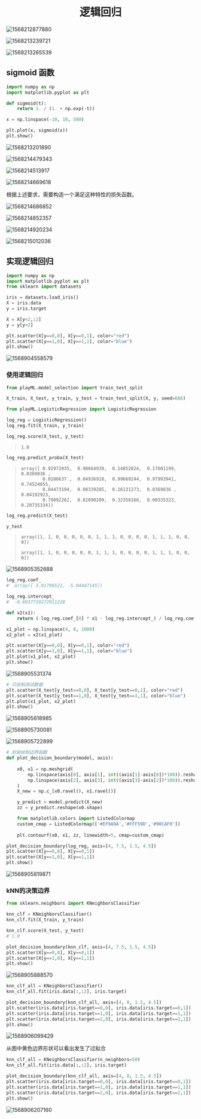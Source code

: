 # <center>逻辑回归</center>



![1568212877880](E:\MardkDown-Books\机器学习\逻辑回归\逻辑回归.assets\1568212877880.png)



![1568213239721](E:\MardkDown-Books\机器学习\逻辑回归\逻辑回归.assets\1568213239721.png)

![1568213265539](E:\MardkDown-Books\机器学习\逻辑回归\逻辑回归.assets\1568213265539.png)





## sigmoid 函数



```python
import numpy as np
import matplotlib.pyplot as plt

def sigmoid(t):
    return 1. / (1. + np.exp(-t))

x = np.linspace(-10, 10, 500)

plt.plot(x, sigmoid(x))
plt.show()
```

![1568213201890](E:\MardkDown-Books\机器学习\逻辑回归\逻辑回归.assets\1568213201890.png)







![1568214479343](E:\MardkDown-Books\机器学习\逻辑回归\逻辑回归.assets\1568214479343.png)



![1568214513917](E:\MardkDown-Books\机器学习\逻辑回归\逻辑回归.assets\1568214513917.png)





![1568214669618](E:\MardkDown-Books\机器学习\逻辑回归\逻辑回归.assets\1568214669618.png)

根据上述要求，需要构造一个满足这种特性的损失函数。



![1568214686852](E:\MardkDown-Books\机器学习\逻辑回归\逻辑回归.assets\1568214686852.png)



![1568214852357](E:\MardkDown-Books\机器学习\逻辑回归\逻辑回归.assets\1568214852357.png)



![1568214920234](E:\MardkDown-Books\机器学习\逻辑回归\逻辑回归.assets\1568214920234.png)



![1568215012036](E:\MardkDown-Books\机器学习\逻辑回归\逻辑回归.assets\1568215012036.png)





## 实现逻辑回归

```python
import numpy as np
import matplotlib.pyplot as plt
from sklearn import datasets

iris = datasets.load_iris()
X = iris.data
y = iris.target

X = X[y<2,:2]
y = y[y<2]

plt.scatter(X[y==0,0], X[y==0,1], color="red")
plt.scatter(X[y==1,0], X[y==1,1], color="blue")
plt.show()
```

![1568904558579](E:\MardkDown-Books\机器学习\逻辑回归\逻辑回归.assets\1568904558579.png)



### 使用逻辑回归

```python
from playML.model_selection import train_test_split

X_train, X_test, y_train, y_test = train_test_split(X, y, seed=666)

from playML.LogisticRegression import LogisticRegression

log_reg = LogisticRegression()
log_reg.fit(X_train, y_train)

log_reg.score(X_test, y_test)
```

> ```
> 1.0
> ```

```python
log_reg.predict_proba(X_test)
```

> ```
> array([ 0.92972035,  0.98664939,  0.14852024,  0.17601199,  0.0369836 ,
>         0.0186637 ,  0.04936918,  0.99669244,  0.97993941,  0.74524655,
>         0.04473194,  0.00339285,  0.26131273,  0.0369836 ,  0.84192923,
>         0.79892262,  0.82890209,  0.32358166,  0.06535323,  0.20735334])
> ```

```python
log_reg.predict(X_test)

y_test
```

> ```
> array([1, 1, 0, 0, 0, 0, 0, 1, 1, 1, 0, 0, 0, 0, 1, 1, 1, 0, 0, 0])
> 
> array([1, 1, 0, 0, 0, 0, 0, 1, 1, 1, 0, 0, 0, 0, 1, 1, 1, 0, 0, 0])
> ```



![1568905352688](E:\MardkDown-Books\机器学习\逻辑回归\逻辑回归.assets\1568905352688.png)

 

```python
log_reg.coef_
#  array([ 3.01796521, -5.04447145])

log_reg.intercept_
#  -0.6937719272911228
```

```python
def x2(x1):
    return (-log_reg.coef_[0] * x1 - log_reg.intercept_) / log_reg.coef_[1]

x1_plot = np.linspace(4, 8, 1000)
x2_plot = x2(x1_plot)

plt.scatter(X[y==0,0], X[y==0,1], color="red")
plt.scatter(X[y==1,0], X[y==1,1], color="blue")
plt.plot(x1_plot, x2_plot)
plt.show()
```

![1568905531374](E:\MardkDown-Books\机器学习\逻辑回归\逻辑回归.assets\1568905531374.png)

```python
# 只绘制测试数据
plt.scatter(X_test[y_test==0,0], X_test[y_test==0,1], color="red")
plt.scatter(X_test[y_test==1,0], X_test[y_test==1,1], color="blue")
plt.plot(x1_plot, x2_plot)
plt.show()
```

![1568905618985](E:\MardkDown-Books\机器学习\逻辑回归\逻辑回归.assets\1568905618985.png)





![1568905730081](E:\MardkDown-Books\机器学习\逻辑回归\逻辑回归.assets\1568905730081.png)

![1568905722899](E:\MardkDown-Books\机器学习\逻辑回归\逻辑回归.assets\1568905722899.png)



```python
# 封装绘制边界函数
def plot_decision_boundary(model, axis):
    
    x0, x1 = np.meshgrid(
        np.linspace(axis[0], axis[1], int((axis[1]-axis[0])*100)).reshape(-1, 1),
        np.linspace(axis[2], axis[3], int((axis[3]-axis[2])*100)).reshape(-1, 1),
    )
    X_new = np.c_[x0.ravel(), x1.ravel()]

    y_predict = model.predict(X_new)
    zz = y_predict.reshape(x0.shape)

    from matplotlib.colors import ListedColormap
    custom_cmap = ListedColormap(['#EF9A9A','#FFF59D','#90CAF9'])
    
    plt.contourf(x0, x1, zz, linewidth=5, cmap=custom_cmap)
```

```Python
plot_decision_boundary(log_reg, axis=[4, 7.5, 1.5, 4.5])
plt.scatter(X[y==0,0], X[y==0,1])
plt.scatter(X[y==1,0], X[y==1,1])
plt.show()
```

![1568905819871](E:\MardkDown-Books\机器学习\逻辑回归\逻辑回归.assets\1568905819871.png)



### kNN的决策边界

```python
from sklearn.neighbors import KNeighborsClassifier

knn_clf = KNeighborsClassifier()
knn_clf.fit(X_train, y_train)

knn_clf.score(X_test, y_test)
# 1.0
```

```python
plot_decision_boundary(knn_clf, axis=[4, 7.5, 1.5, 4.5])
plt.scatter(X[y==0,0], X[y==0,1])
plt.scatter(X[y==1,0], X[y==1,1])
plt.show()
```

![1568905888570](E:\MardkDown-Books\机器学习\逻辑回归\逻辑回归.assets\1568905888570.png)



```python
knn_clf_all = KNeighborsClassifier()
knn_clf_all.fit(iris.data[:,:2], iris.target)

plot_decision_boundary(knn_clf_all, axis=[4, 8, 1.5, 4.5])
plt.scatter(iris.data[iris.target==0,0], iris.data[iris.target==0,1])
plt.scatter(iris.data[iris.target==1,0], iris.data[iris.target==1,1])
plt.scatter(iris.data[iris.target==2,0], iris.data[iris.target==2,1])
plt.show()
```

![1568906099429](E:\MardkDown-Books\机器学习\逻辑回归\逻辑回归.assets\1568906099429.png)

  从图中黄色边界形状可以看出发生了过拟合



```python
knn_clf_all = KNeighborsClassifier(n_neighbors=50)
knn_clf_all.fit(iris.data[:,:2], iris.target)

plot_decision_boundary(knn_clf_all, axis=[4, 8, 1.5, 4.5])
plt.scatter(iris.data[iris.target==0,0], iris.data[iris.target==0,1])
plt.scatter(iris.data[iris.target==1,0], iris.data[iris.target==1,1])
plt.scatter(iris.data[iris.target==2,0], iris.data[iris.target==2,1])
plt.show()
```

![1568906207160](E:\MardkDown-Books\机器学习\逻辑回归\逻辑回归.assets\1568906207160.png)